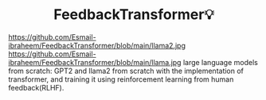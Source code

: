 <h1 align="center">FeedbackTransformer💡</h1>

https://github.com/Esmail-ibraheem/FeedbackTransformer/blob/main/llama2.jpg
https://github.com/Esmail-ibraheem/FeedbackTransformer/blob/main/llama.jpg
large language models from scratch: GPT2 and llama2 from scratch with the implementation of transformer, and training it using reinforcement learning from human feedback(RLHF).
